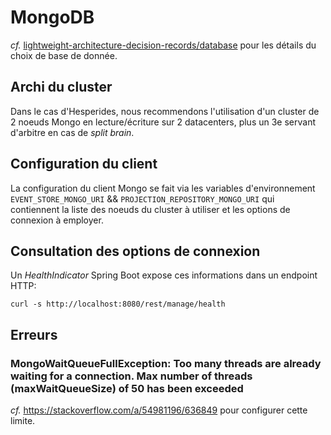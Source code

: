 # MongoDB

_cf._ [lightweight-architecture-decision-records/database](../lightweight-architecture-decision-records/database.md) pour les détails du choix de base de donnée.

## Archi du cluster

Dans le cas d'Hesperides, nous recommendons l'utilisation d'un cluster de 2 noeuds Mongo en lecture/écriture sur 2 datacenters, plus un 3e servant d'arbitre en cas de _split brain_.

## Configuration du client

La configuration du client Mongo se fait via les variables d'environnement `EVENT_STORE_MONGO_URI` && `PROJECTION_REPOSITORY_MONGO_URI`
qui contiennent la liste des noeuds du cluster à utiliser et les options de connexion à employer.

## Consultation des options de connexion

Un _HealthIndicator_ Spring Boot expose ces informations dans un endpoint HTTP:

    curl -s http://localhost:8080/rest/manage/health

## Erreurs

### MongoWaitQueueFullException: Too many threads are already waiting for a connection. Max number of threads (maxWaitQueueSize) of 50 has been exceeded

_cf._ https://stackoverflow.com/a/54981196/636849 pour configurer cette limite.
